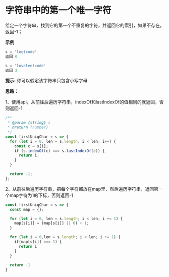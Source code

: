 # 字符串中的第一个唯一字符

给定一个字符串，找到它的第一个不重复的字符，并返回它的索引，如果不存在，返回-1；

**示例**

```js
s = 'leetcode'
返回 0

s = 'loveleetcode'
返回 2
```

**提示:**
你可以假定该字符串只包含小写字母

**思路：**

1、使用api，从前往后遍历字符串，indexOf和lastIndexOf的值相同的就返回，否则返回-1

```js
/**
 * @param {string} s
 * @return {number}
 */
const firstUniqChar = s => {
  for (let i = 0, len = s.length; i < len; i++) {
    const c = s[i];
    if (s.indexOf(c) === s.lastIndexOf(c)) {
      return i;
    }
  }

  return -1;
};
```

2、从前往后遍历字符串，把每个字符都放在map里，然后遍历字符串，返回第一个map字符为1的下标，否则返回-1

```js
const firstUniqChar = s => {
  const map = {};

  for (let i = 0, len = s.length; i < len; i += 1) {
    map[s[i]] = (map[s[i]] || 0) + 1;
  }

  for (let i = 0,len = s.length; i < len; i += 1) {
    if(map[s[i]] === 1) {
      return i
    }
  }
  
  return -1
}
```
